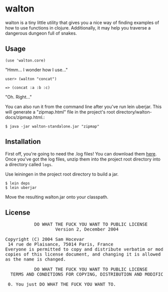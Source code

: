 # walton

walton is a tiny little utility that gives you a nice way of finding
examples of how to use functions in clojure.  Additionally, it may
help you traverse a dangerous dungeon full of snakes.

## Usage

    (use 'walton.core)

"Hmm... I wonder how I use..."

    user> (walton "concat")

    => (concat :a :b :c)

"Oh.  Right..."

You can also run it from the command line after you've run lein
uberjar.  This will generate a "zipmap.html" file in the project's
root directory/walton-docs/zipmap.html.:

    $ java -jar walton-standalone.jar "zipmap"

## Installation

First off, you're going to need the .log files!  You can download them
[here](http://www.devinwalters.com/clojure-logs.tar.bz2 "here").  Once
you've got the log files, unzip them into the project root directory
into a directory called `logs`.

Use leiningen in the project root directory to build a jar.

    $ lein deps
    $ lein uberjar

Move the resulting walton.jar onto your classpath.

## License

<pre>
           DO WHAT THE FUCK YOU WANT TO PUBLIC LICENSE
                   Version 2, December 2004

Copyright (C) 2004 Sam Hocevar
 14 rue de Plaisance, 75014 Paris, France
Everyone is permitted to copy and distribute verbatim or modified
copies of this license document, and changing it is allowed as long
as the name is changed.

           DO WHAT THE FUCK YOU WANT TO PUBLIC LICENSE
  TERMS AND CONDITIONS FOR COPYING, DISTRIBUTION AND MODIFICATION

 0. You just DO WHAT THE FUCK YOU WANT TO.
</pre>

